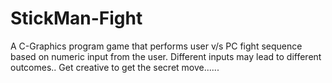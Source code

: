 # StickMan-Fight
A C-Graphics program game that performs user v/s PC fight sequence based on numeric input from the user. Different inputs may lead to different outcomes.. Get creative to get the secret move......
